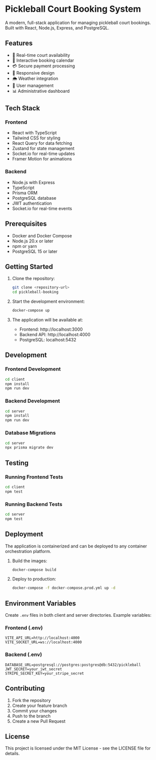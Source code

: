 # Pickleball Court Booking System

A modern, full-stack application for managing pickleball court bookings. Built with React, Node.js, Express, and PostgreSQL.

## Features

- 🏸 Real-time court availability
- 📅 Interactive booking calendar
- 💳 Secure payment processing
- 📱 Responsive design
- 🌦️ Weather integration
- 👥 User management
- 📊 Administrative dashboard

## Tech Stack

### Frontend
- React with TypeScript
- Tailwind CSS for styling
- React Query for data fetching
- Zustand for state management
- Socket.io for real-time updates
- Framer Motion for animations

### Backend
- Node.js with Express
- TypeScript
- Prisma ORM
- PostgreSQL database
- JWT authentication
- Socket.io for real-time events

## Prerequisites

- Docker and Docker Compose
- Node.js 20.x or later
- npm or yarn
- PostgreSQL 15 or later

## Getting Started

1. Clone the repository:
   ```bash
   git clone <repository-url>
   cd pickleball-booking
   ```

2. Start the development environment:
   ```bash
   docker-compose up
   ```

3. The application will be available at:
   - Frontend: http://localhost:3000
   - Backend API: http://localhost:4000
   - PostgreSQL: localhost:5432

## Development

### Frontend Development

```bash
cd client
npm install
npm run dev
```

### Backend Development

```bash
cd server
npm install
npm run dev
```

### Database Migrations

```bash
cd server
npx prisma migrate dev
```

## Testing

### Running Frontend Tests

```bash
cd client
npm test
```

### Running Backend Tests

```bash
cd server
npm test
```

## Deployment

The application is containerized and can be deployed to any container orchestration platform.

1. Build the images:
   ```bash
   docker-compose build
   ```

2. Deploy to production:
   ```bash
   docker-compose -f docker-compose.prod.yml up -d
   ```

## Environment Variables

Create `.env` files in both client and server directories. Example variables:

### Frontend (.env)
```
VITE_API_URL=http://localhost:4000
VITE_SOCKET_URL=ws://localhost:4000
```

### Backend (.env)
```
DATABASE_URL=postgresql://postgres:postgres@db:5432/pickleball
JWT_SECRET=your_jwt_secret
STRIPE_SECRET_KEY=your_stripe_secret
```

## Contributing

1. Fork the repository
2. Create your feature branch
3. Commit your changes
4. Push to the branch
5. Create a new Pull Request

## License

This project is licensed under the MIT License - see the LICENSE file for details. 